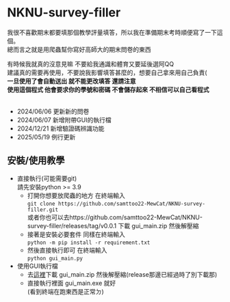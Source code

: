# NKNU-survey-filler
我很不喜歡期末都要填那個教學評量填答，所以我在準備期末考時順便寫了一下這個。</br>
總而言之就是用爬蟲幫你寫好高師大的期末問卷的東西</br>

有時候我就真的沒意見嘛 不要給我通識和體育又要延後選阿QQ</br>
建議真的需要再使用，不要說我影響填答甚麼的，想要自己拿來用自己負責(</br>
**一旦使用了會自動送出 就不能更改填答 還請注意**</br>
**使用這個程式 他會要求你的學號和密碼 不會儲存起來 不相信可以自己看程式**</br></br>
* 2024/06/06 更新新的問卷</br>
* 2024/06/07 新增附帶GUI的執行檔</br>
* 2024/12/21 新增驗證碼辨識功能
* 2025/05/19 例行更新

## 安裝/使用教學

* 直接執行(可能需要git)</br>
  請先安裝python >= 3.9</br>
  * 打開你想要放爬蟲的地方 在終端輸入</br>
  `git clone https://github.com/samttoo22-MewCat/NKNU-survey-filler.git`</br>
  或者你也可以去https://github.com/samttoo22-MewCat/NKNU-survey-filler/releases/tag/v0.0.1 下載 gui_main.zip 然後解壓縮</br>
  * 接著是安裝必要套件 同樣在終端輸入</br>
  `python -m pip install -r requirement.txt`</br>
  * 然後直接執行即可 在終端輸入</br>`python gui_main.py`</br>
* 使用GUI執行檔
  * 去[這裡](https://drive.google.com/file/d/1Na-sVG_h_6FIsR0QQgWaB4GakllrCiFg/view?usp=sharing)下載 gui_main.zip 然後解壓縮(release那邊已經過時了別下載那)</br>
  * 直接執行裡面 gui_main.exe 就好</br>
    (看到終端在跑東西是正常ㄉ)

